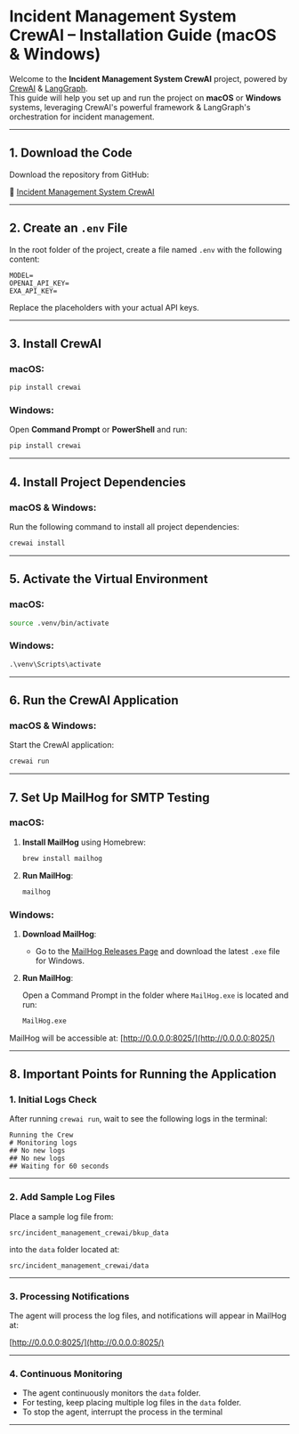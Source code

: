 # Incident Management System CrewAI – Installation Guide (macOS & Windows)

Welcome to the **Incident Management System CrewAI** project, powered by [CrewAI](https://crewai.com) & [LangGraph](https://www.langchain.com/langgraph).  
This guide will help you set up and run the project on **macOS** or **Windows** systems, leveraging CrewAI's powerful framework & LangGraph's orchestration for incident management.

---

## 1. Download the Code

Download the repository from GitHub:

🔗 [Incident Management System CrewAI](https://github.com/sayantan16/Incident-Management-System-CrewAI)

---

## 2. Create an `.env` File

In the root folder of the project, create a file named `.env` with the following content:

```plaintext
MODEL=
OPENAI_API_KEY=
EXA_API_KEY=
```

Replace the placeholders with your actual API keys.

---

## 3. Install CrewAI

### **macOS:**

```bash
pip install crewai
```

### **Windows:**

Open **Command Prompt** or **PowerShell** and run:

```cmd
pip install crewai
```

---

## 4. Install Project Dependencies

### **macOS & Windows:**

Run the following command to install all project dependencies:

```bash
crewai install
```

---

## 5. Activate the Virtual Environment

### **macOS:**

```bash
source .venv/bin/activate
```

### **Windows:**

```cmd
.\venv\Scripts\activate
```

---

## 6. Run the CrewAI Application

### **macOS & Windows:**

Start the CrewAI application:

```bash
crewai run
```

---

## 7. Set Up MailHog for SMTP Testing

### **macOS:**

1. **Install MailHog** using Homebrew:

   ```bash
   brew install mailhog
   ```

2. **Run MailHog**:

   ```bash
   mailhog
   ```

### **Windows:**

1. **Download MailHog**:

   - Go to the [MailHog Releases Page](https://github.com/mailhog/MailHog/releases) and download the latest `.exe` file for Windows.

2. **Run MailHog**:

   Open a Command Prompt in the folder where `MailHog.exe` is located and run:

   ```cmd
   MailHog.exe
   ```

MailHog will be accessible at: [http://0.0.0.0:8025/](http://0.0.0.0:8025/)

---

## 8. Important Points for Running the Application

### 1. **Initial Logs Check**

After running `crewai run`, wait to see the following logs in the terminal:

```plaintext
Running the Crew
# Monitoring logs
## No new logs
## No new logs
## Waiting for 60 seconds
```

---

### 2. **Add Sample Log Files**

Place a sample log file from:

```plaintext
src/incident_management_crewai/bkup_data
```

into the `data` folder located at:

```plaintext
src/incident_management_crewai/data
```

---

### 3. **Processing Notifications**

The agent will process the log files, and notifications will appear in MailHog at:

[http://0.0.0.0:8025/](http://0.0.0.0:8025/)

---

### 4. **Continuous Monitoring**

- The agent continuously monitors the `data` folder.
- For testing, keep placing multiple log files in the `data` folder.
- To stop the agent, interrupt the process in the terminal

---